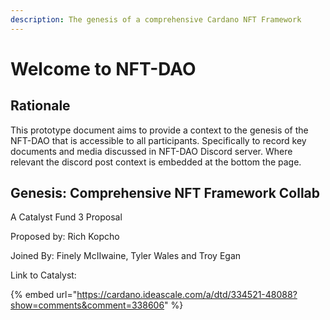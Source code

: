```yaml
---
description: The genesis of a comprehensive Cardano NFT Framework
---
```


# Welcome to NFT-DAO

## Rationale

This prototype document aims to provide a context to the genesis of the NFT-DAO that is accessible to all participants. Specifically to record key documents and media discussed in NFT-DAO Discord server. Where relevant the discord post context is embedded at the bottom the page.

## Genesis: Comprehensive NFT Framework Collab

A Catalyst Fund 3 Proposal

Proposed by: Rich Kopcho

Joined By: Finely McIIwaine, Tyler Wales and Troy Egan

Link to Catalyst:

{% embed url="https://cardano.ideascale.com/a/dtd/334521-48088?show=comments&comment=338606" %}



## 







## 

